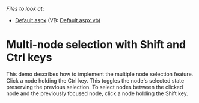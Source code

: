 <!-- default file list -->
*Files to look at*:

* [Default.aspx](./CS/WebSite/Default.aspx) (VB: [Default.aspx.vb](./VB/WebSite/Default.aspx.vb))
<!-- default file list end -->
# Multi-node selection with Shift and Ctrl keys


<p>This demo describes how to implement the multiple node selection feature. Click a node holding the Ctrl key. This toggles the node's selected state preserving the previous selection. To select nodes between the clicked node and the previously focused node, click a node holding the Shift key.</p>

<br/>


